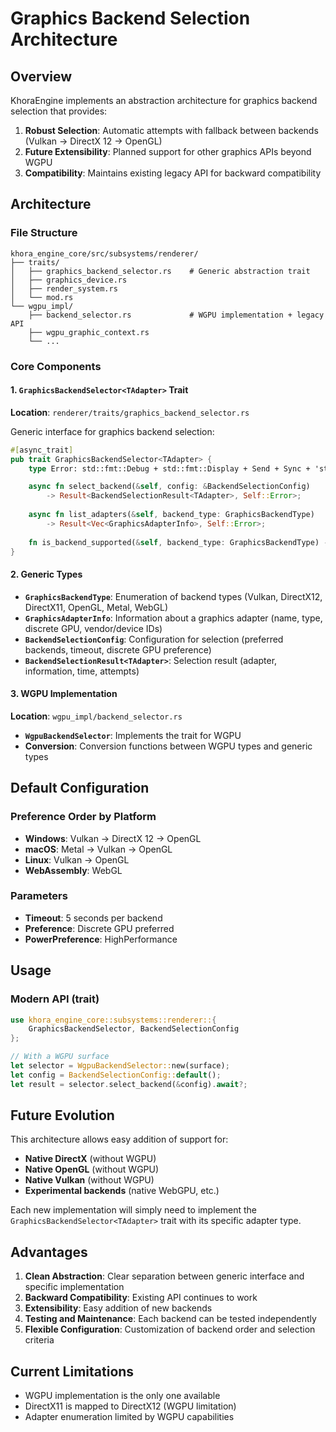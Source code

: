# Graphics Backend Selection Architecture

## Overview

KhoraEngine implements an abstraction architecture for graphics backend selection that provides:

1. **Robust Selection**: Automatic attempts with fallback between backends (Vulkan → DirectX 12 → OpenGL)
2. **Future Extensibility**: Planned support for other graphics APIs beyond WGPU
3. **Compatibility**: Maintains existing legacy API for backward compatibility

## Architecture

### File Structure

```
khora_engine_core/src/subsystems/renderer/
├── traits/
│   ├── graphics_backend_selector.rs    # Generic abstraction trait
│   ├── graphics_device.rs
│   ├── render_system.rs
│   └── mod.rs
└── wgpu_impl/
    ├── backend_selector.rs             # WGPU implementation + legacy API
    ├── wgpu_graphic_context.rs
    └── ...
```

### Core Components

#### 1. `GraphicsBackendSelector<TAdapter>` Trait

**Location**: `renderer/traits/graphics_backend_selector.rs`

Generic interface for graphics backend selection:

```rust
#[async_trait]
pub trait GraphicsBackendSelector<TAdapter> {
    type Error: std::fmt::Debug + std::fmt::Display + Send + Sync + 'static;

    async fn select_backend(&self, config: &BackendSelectionConfig) 
        -> Result<BackendSelectionResult<TAdapter>, Self::Error>;
    
    async fn list_adapters(&self, backend_type: GraphicsBackendType) 
        -> Result<Vec<GraphicsAdapterInfo>, Self::Error>;
    
    fn is_backend_supported(&self, backend_type: GraphicsBackendType) -> bool;
}
```

#### 2. Generic Types

- **`GraphicsBackendType`**: Enumeration of backend types (Vulkan, DirectX12, DirectX11, OpenGL, Metal, WebGL)
- **`GraphicsAdapterInfo`**: Information about a graphics adapter (name, type, discrete GPU, vendor/device IDs)
- **`BackendSelectionConfig`**: Configuration for selection (preferred backends, timeout, discrete GPU preference)
- **`BackendSelectionResult<TAdapter>`**: Selection result (adapter, information, time, attempts)

#### 3. WGPU Implementation

**Location**: `wgpu_impl/backend_selector.rs`

- **`WgpuBackendSelector`**: Implements the trait for WGPU
- **Conversion**: Conversion functions between WGPU types and generic types

## Default Configuration

### Preference Order by Platform

- **Windows**: Vulkan → DirectX 12 → OpenGL
- **macOS**: Metal → Vulkan → OpenGL  
- **Linux**: Vulkan → OpenGL
- **WebAssembly**: WebGL

### Parameters

- **Timeout**: 5 seconds per backend
- **Preference**: Discrete GPU preferred
- **PowerPreference**: HighPerformance

## Usage

### Modern API (trait)

```rust
use khora_engine_core::subsystems::renderer::{
    GraphicsBackendSelector, BackendSelectionConfig
};

// With a WGPU surface
let selector = WgpuBackendSelector::new(surface);
let config = BackendSelectionConfig::default();
let result = selector.select_backend(&config).await?;
```

## Future Evolution

This architecture allows easy addition of support for:

- **Native DirectX** (without WGPU)
- **Native OpenGL** (without WGPU) 
- **Native Vulkan** (without WGPU)
- **Experimental backends** (native WebGPU, etc.)

Each new implementation will simply need to implement the `GraphicsBackendSelector<TAdapter>` trait with its specific adapter type.

## Advantages

1. **Clean Abstraction**: Clear separation between generic interface and specific implementation
2. **Backward Compatibility**: Existing API continues to work
3. **Extensibility**: Easy addition of new backends
4. **Testing and Maintenance**: Each backend can be tested independently
5. **Flexible Configuration**: Customization of backend order and selection criteria

## Current Limitations

- WGPU implementation is the only one available
- DirectX11 is mapped to DirectX12 (WGPU limitation)
- Adapter enumeration limited by WGPU capabilities
